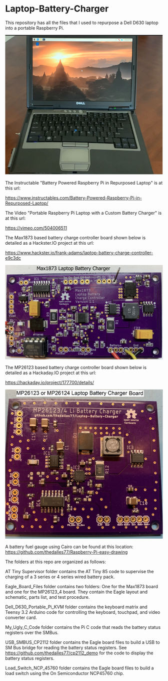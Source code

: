 # Laptop-Battery-Charger
This repository has all the files that I used to repurpose a Dell D630 laptop into a portable Raspberry Pi. 

![](Images/Laptop.png)

The Instructable "Battery Powered Raspberry Pi in Repurposed Laptop" is at this url:

https://www.instructables.com/Battery-Powered-Raspberry-Pi-in-Repurposed-Laptop/

The Video "Portable Raspberry Pi Laptop with a Custom Battery Charger" is at this url:

https://vimeo.com/504006511

The Max1873 based battery charge controller board shown below is detailed as a 
Hackster.IO project at this url:

https://www.hackster.io/frank-adams/laptop-battery-charge-controller-e9c3dc

![](Images/max1873.JPG)

The MP26123 based battery charge controller board shown below is detailed as a 
Hackaday.IO project at this url:

https://hackaday.io/project/177700/details/

![](Images/mp26123.jpg)

A battery fuel gauge using Cairo can be found at this location: 
https://github.com/thedalles77/Raspberry-Pi-easy-drawing

The folders at this repo are organized as follows:

  AT Tiny Supervisor folder contains the AT Tiny 85 code to supervise the charging of a 3 series or 4 series wired battery pack.
  
  Eagle_Board_Files folder contains two folders: One for the Max1873 board and one for the MP26123_4 board. They contain the Eagle layout and schematic, parts list, and test procedure.
  
  Dell_D630_Portable_Pi_KVM folder contains the keyboard matrix and Teensy 3.2 Arduino code for controlling the keyboard, touchpad, and video converter card.
  
  My_Ugly_C_Code folder contains the Pi C code that reads the battery status registers over the SMBus.
  
  USB_SMBUS_CP2112 folder contains the Eagle board files to build a USB to SM Bus bridge for reading the battery status registers. See https://github.com/thedalles77/cp2112_demo for the code to display the battery status registers.
  
  Load_Switch_NCP_45760 folder contains the Eagle board files to build a load switch using the On Semiconductor NCP45760 chip.
